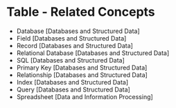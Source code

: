 # Table - Related Concepts

- Database [Databases and Structured Data]
- Field [Databases and Structured Data]
- Record [Databases and Structured Data]
- Relational Database [Databases and Structured Data]
- SQL [Databases and Structured Data]
- Primary Key [Databases and Structured Data]
- Relationship [Databases and Structured Data]
- Index [Databases and Structured Data]
- Query [Databases and Structured Data]
- Spreadsheet [Data and Information Processing]
